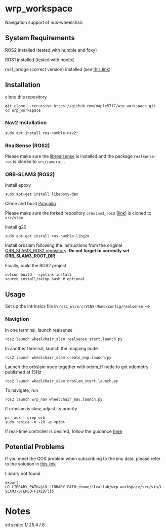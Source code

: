 # wrp_workspace #
Navigation support of nus-wheelchair. 

## System Requirements ##
ROS2 installed (tested with humble and foxy)

ROS1 installed (tested with noetic)

ros1_bridge (correct version) installed (see [this link](https://github.com/ros2/ros1_bridge))

## Installation ##
clone this repository 
```
git clone --recursive https://github.com/maple5717/wrp_workspace.git
cd wrp_workspace 
```
### Nav2 Installation ###
<!-- Please refer to the [installation guide](https://docs.nav2.org/getting_started/index.html) -->
```
sudo apt install ros-humble-nav2*
```
<!-- sudo apt install ros-humble-nav2-bringup
sudo apt install ros-humble-cartographer
sudo apt install ros-humble-cartographer-ros -->

<!-- install Cartographer using [this link](https://ros2-industrial-workshop.readthedocs.io/en/latest/_source/navigation/ROS2-Cartographer.html) -->


### RealSense (ROS2) ###
Please make sure the [librealsense](https://github.com/IntelRealSense/librealsense) is installed and the package ```realsense-ros``` is cloned to ```src/camera```
...

<!-- ### gmapping (ROS1) ###
```
sudo apt install ros-noetic-gmapping
``` -->

<!-- ### VIO (ROS1) ###
In this project, we use the HKUST VINS-Mono VIO. Please follow the guidance in this [forked repository](https://github.com/maple5717/VINS-Mono) to build up the dependencies.  -->

### ORB-SLAM3 (ROS2) ###
 Install epoxy
```
sudo apt-get install libepoxy-dev
```
Clone and build [Pangolin](https://github.com/stevenlovegrove/Pangolin)


Please make sure the forked repository ```orbslam3_ros2```  [[link](github.com/maple5717/orbslam3_ros2)] is cloned to ```src/slam```

Install g20
```
sudo apt-get install ros-humble-libg2o
```
Install orbslam following the instructions from the original [ORB_SLAM3_ROS2 repository](github.com/zang09/ORB_SLAM3_ROS2). **Do not forget to correctly set ORB_SLAM3_ROOT_DIR**



Finally, build the ROS2 project 
```
colcon build --symlink-install
source install/setup.bash # optional
```

<!-- Build the ROS1 project 
```
cd ros1_ws
catkin build
source devel/setup.bash # optional
``` -->


## Usage ##
<!-- ### Camera intrinsics setup ###
<!-- Please set up the camera intrinsics in ```src/slam/wheelchair_slam/config/RealSense_D435i.yaml``` -->
Set up the intrinsics file in ```ros1_ws/src/VINS-Mono/config/realsense``` -->


### Navigtion ###
In one terminal, launch realsense
<!-- ```
ros2 launch realsense2_camera rs_launch.py   unite_imu_method:=2 align_depth.enable:=true enable_accel:=true enable_gyro:=true 
``` -->
```
ros2 launch wheelchair_slam realsense_start.launch.py
```
In another terminal, launch the mapping node
```
ros2 launch wheelchair_slam create_map.launch.py
```
Launch the orbslam node together with odom_tf node to get odometry published at 15Hz
```
ros2 launch wheelchair_slam orbslam_start.launch.py
```
To navigate, run
```
ros2 launch wrp_nav wheelchair_nav.launch.py 
```

If orbslam is slow, adjust its priority
```
ps -aux | grep orb
sudo renice -n -20 -p <pid>
```

If real-time controller is desired, follow the guidance [here](https://docs.nav2.org/configuration/packages/configuring-controller-server.html#parameters)

<!-- ### ROS1 nodes ###
In one terminal, start the ros1 bridge 
```
ros2 run ros1_bridge dynamic_bridge 
```

THen go to the ros1_ws
```
cd ros1_ws
```
Open another two terminals, run the VIO and gmapping node: 
```
roslaunch vins_estimator realsense_color.launch # make sure the realsense configuration file is set up correctly before running thie node! 
roslaunch mapping gmapping.launch
```

To save the map, run 
```
ros2 run nav2_map_server map_saver_cli -t /map -f ssi --ros-args -p save_map_timeout:=100
```

### Record Topics (ROS1) ###
```
rosbag record -O test_d435i /camera/camera/color/image_raw /camera/camera/aligned_depth_to_color/image_raw  /vins_estimator/odometry 
```
rosbag record -O test_hector_d435i /camera/camera/color/image_raw /camera/camera/aligned_depth_to_color/image_raw /tf /tf_static -->

## Potential Problems ##
If you meet the QOS problem when subscribing to the imu data, please refer to the solution in [this link](https://github.com/IntelRealSense/realsense-ros/issues/3033#issuecomment-1983139591)

Library not found
```
export LD_LIBRARY_PATH=$LD_LIBRARY_PATH:/home/clearlab/wrp_workspace/src/vio/ORB-SLAM3-STEREO-FIXED/lib
```



# Notes #
stl scale: 1/ 25.4 / 8
<!-- add moveit_config.move_group_capabilities = {"capabilities": "move_group/ExecuteTaskSolutionCapability"} to config files -->
<!-- todo: 
1. try to run mapping and filtering in ros1 -->
